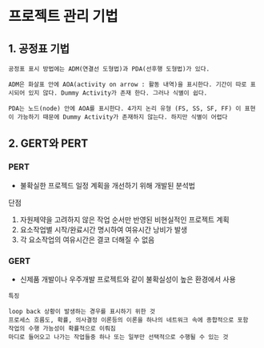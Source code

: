 # 프로젝트 관리 기법

## 1. 공정표 기법
```
공정표 표시 방법에는 ADM(연결선 도형법)과 PDA(선후행 도형법)가 있다.

ADM은 화살표 안에 AOA(activity on arrow : 활동 내역)을 표시한다. 기간이 따로 표시되어 있지 않다. Dummy Activity가 존재 한다. 그러나 식별이 쉽다.

PDA는 노드(node) 안에 AOA를 표시한다. 4가지 논리 유형 (FS, SS, SF, FF) 이 표현이 가능하기 때문에 Dummy Activity가 존재하지 않는다. 하지만 식별이 어렵다
```

## 2. GERT와 PERT

### PERT
- 불확실한 프로젝드 일정 계획을 개선하기 위해 개발된 분석법

단점
1. 자원제약을 고려하지 않은 작업 순서만 반영된 비현실적인 프로젝트 계획   
2. 요소작업별 시작/완료시간 명시하여 여유시간 낭비가 발생    
3. 각 요소작업의 여유시간은 결코 더해질 수 없음


### GERT
- 신제품 개발이나 우주개발 프로젝트와 같이 불확실성이 높은 환경에서 사용

```
특징

loop back 상황이 발생하는 경우를 표시하기 위한 것
프로세스 흐름도, 확률, 의사결정 이론등의 이론을 하나의 네트워크 속에 종합적으로 포함
작업의 수행 가능성이 확률적으로 이뤄짐
마디로 들어오고 나가는 작업들중 하나 또는 일부만 선택적으로 수행될 수 있는 것
```